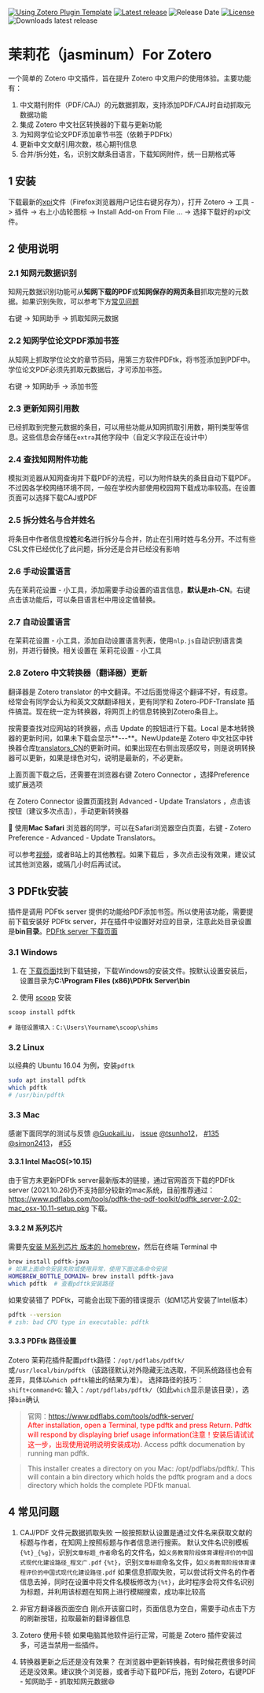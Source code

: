 [![Using Zotero Plugin Template](https://img.shields.io/badge/Using-Zotero%20Plugin%20Template-blue?style=flat-round&logo=github)](https://github.com/windingwind/zotero-plugin-template)
[![Latest release](https://img.shields.io/github/v/release/l0o0/jasminum)](https://github.com/l0o0/jasminum/releases)
![Release Date](https://img.shields.io/github/release-date/l0o0/jasminum?color=9cf)
[![License](https://img.shields.io/github/license/l0o0/jasminum)](https://github.com/l0o0/jasminum/blob/master/LICENSE)
![Downloads latest release](https://img.shields.io/github/downloads/l0o0/jasminum/latest/total?color=yellow)


# 茉莉花（jasminum）For Zotero

一个简单的 Zotero 中文插件，旨在提升 Zotero 中文用户的使用体验。主要功能有：

1. 中文期刊附件（PDF/CAJ）的元数据抓取，支持添加PDF/CAJ时自动抓取元数据功能
2. 集成 Zotero 中文社区转换器的下载与更新功能
3. 为知网学位论文PDF添加章节书签（依赖于PDFtk）
4. 更新中文文献引用次数，核心期刊信息
5. 合并/拆分姓，名，识别文献条目语言，下载知网附件，统一日期格式等

## 1 安装
下载最新的[xpi](https://github.com/l0o0/jasminum/releases/latest)文件（Firefox浏览器用户记住右键另存为），打开 Zotero -> 工具 -> 插件 -> 右上小齿轮图标 -> Install Add-on From File ... -> 选择下载好的xpi文件。

## 2 使用说明

### 2.1 知网元数据识别
知网元数据识别功能可从**知网下载的PDF**或**知网保存的网页条目**抓取完整的元数据。如果识别失败，可以参考下方[常见问题](#faq-cnki-metadata)

右键 -> 知网助手 -> 抓取知网元数据

### 2.2 知网学位论文PDF添加书签
从知网上抓取学位论文的章节页码，用第三方软件PDFtk，将书签添加到PDF中。学位论文PDF必须先抓取元数据后，才可添加书签。

右键 -> 知网助手 -> 添加书签

### 2.3 更新知网引用数
已经抓取到完整元数据的条目，可以用些功能从知网抓取引用数，期刊类型等信息。这些信息会存储在`extra`其他字段中（自定义字段正在设计中）

### 2.4 查找知网附件功能
模拟浏览器从知网查询并下载PDF的流程，可以为附件缺失的条目自动下载PDF。不过因各学校网络环境不同，一般在学校内部使用校园网下载成功率较高。在设置页面可以选择下载CAJ或PDF

### 2.5 拆分姓名与合并姓名
将条目中作者信息按**姓**和**名**进行拆分与合并，防止在引用时姓与名分开。不过有些CSL文件已经优化了此问题，拆分还是合并已经没有影响 

### 2.6 手动设置语言 
先在茉莉花设置 - 小工具，添加需要手动设置的语言信息，**默认是zh-CN**。右键点击该功能后，可以条目语言栏中用设定值替换。

### 2.7 自动设置语言
在茉莉花设置 - 小工具，添加自动设置语言列表，使用`nlp.js`自动识别语言类别，并进行替换。相关设置在 茉莉花设置 - 小工具

### 2.8 Zotero 中文转换器（翻译器）更新

翻译器是 Zotero translator 的中文翻译。不过后面觉得这个翻译不好，有歧意。经常会有同学会认为和英文文献翻译相关，更有同学和 Zotero-PDF-Translate 插件搞混。现在统一定为转换器，将网页上的信息转换到Zotero条目上。

按需要查找对应网站的转换器，点击 Update 的按钮进行下载。Local 是本地转换器的更新时间，如果未下载会显示**---**。NewUpdate是 Zotero 中文社区中转换器仓库[translators_CN](https://github.com/l0o0/translators_CN)的更新时间。如果出现在右侧出现感叹号，则是说明转换器可以更新，如果是绿色对勾，说明是最新的，不必更新。

上面页面下载之后，还需要在浏览器右键 Zotero Connector ，选择Preference 或扩展选项

在 Zotero Connector 设置页面找到 Advanced - Update Translators ，点击该按钮（建议多次点击），手动更新转换器

🎯 使用**Mac Safari** 浏览器的同学，可以在Safari浏览器空白页面，右键 - Zotero Preference - Advanced - Update Translators。

可以参考[视频](https://www.bilibili.com/video/BV1F54y1k73n/)，或者B站上的其他教程。如果下载后 ，多次点击没有效果，建议试试其他浏览器，或隔几小时后再试试。

## 3 PDFtk安装

插件是调用 PDFtk server 提供的功能给PDF添加书签。所以使用该功能，需要提前下载安装好 PDFtk server，并在插件中设置好对应的目录，注意此处目录设置是**bin目录**。[PDFtk server 下载页面](https://www.pdflabs.com/tools/pdftk-server/)

### 3.1 Windows
1. 在 [下载页面](https://www.pdflabs.com/tools/pdftk-server/)找到下载链接，下载Windows的安装文件。按默认设置安装后，设置目录为**C:\Program Files (x86)\PDFtk Server\bin**


2. 使用 [scoop](https://scoop.sh/) 安装
```{powershell}
scoop install pdftk

# 路径设置填入：C:\Users\Yourname\scoop\shims
```

### 3.2 Linux
以经典的 Ubuntu 16.04 为例，安装`pdftk`
```bash
sudo apt install pdftk
which pdftk
# /usr/bin/pdftk
```

### 3.3 Mac

感谢下面同学的测试与反馈
[@GuokaiLiu](https://github.com/GuokaiLiu)， [issue](https://github.com/l0o0/jasminum/issues/7#issuecomment-706448964)
[@tsunho12](https://github.com/tsunho12)， [#135](https://github.com/l0o0/jasminum/issues/135)
[@simon2413](https://github.com/simon2413)， [#55](https://github.com/l0o0/jasminum/issues/55)

#### 3.3.1 Intel MacOS(>10.15)
由于官方未更新PDFtk server最新版本的链接，通过官网首页下载的PDFtk server (2021.10.26)仍不支持部分较新的mac系统，目前推荐通过：https://www.pdflabs.com/tools/pdftk-the-pdf-toolkit/pdftk_server-2.02-mac_osx-10.11-setup.pkg 下载。

#### 3.3.2 M 系列芯片
需要先[安装 M系列芯片 版本的 homebrew](https://zhuanlan.zhihu.com/p/372576355)，然后在终端 Terminal 中
```bash
brew install pdftk-java
# 如果上面命令安装失败或使用异常，使用下面这条命令安装
HOMEBREW_BOTTLE_DOMAIN= brew install pdftk-java
which pdftk  # 查看pdftk安装路径
```
如果安装错了 PDFtk，可能会出现下面的错误提示（如M1芯片安装了Intel版本）
```bash
pdftk --version 
# zsh: bad CPU type in executable: pdftk
```
#### 3.3.3 PDFtk 路径设置

Zotero 茉莉花插件配置`pdftk`路径：`/opt/pdflabs/pdftk/`或`/usr/local/bin/pdftk` （该路径默认对外隐藏无法选取，不同系统路径也会有差异，具体以`which pdftk`输出的结果为准）。
选择路径的技巧：`shift+command+G`: 输入：`/opt/pdflabs/pdftk/`（如此`which`显示是该目录），选择`bin`确认

> 官网：https://www.pdflabs.com/tools/pdftk-server/  
> <font color="red">After installation, open a Terminal, type pdftk and press Return. Pdftk will respond by displaying brief usage information(注意！安装后请试试这一步，出现使用说明说明安装成功)</font>. Access pdftk documenation by running man pdftk.

> This installer creates a directory on you Mac: /opt/pdflabs/pdftk/. This will contain a bin directory which holds the pdftk program and a docs directory which holds the complete PDFtk manual.


## 4 常见问题

1. <a id="faq-cnki-metadata"></a>CAJ/PDF 文件元数据抓取失败
一般按照默认设置是通过文件名来获取文献的标题与作者，在知网上按照标题与作者信息进行搜索。
默认文件名识别模板`{%t}_{%g}`，识别`文章标题_作者`命名的文件名，如`义务教育阶段体育课程评价的中国式现代化建设路径_程文广.pdf`
`{%t}`，识别`文章标题`命名文件，如`义务教育阶段体育课程评价的中国式现代化建设路径.pdf`
如果信息抓取失败，可以尝试将文件名的作者信息去掉，同时在设置中将文件名模板修改为`{%t}`，此时程序会将文件名识别为标题，并利用该标题在知网上进行模糊搜索，成功率比较高 

2. 非官方翻译器页面空白
刚点开该窗口时，页面信息为空白，需要手动点击下方的刷新按钮，拉取最新的翻译器信息

3. Zotero 使用卡顿
如果电脑其他软件运行正常，可能是 Zotero 插件安装过多，可适当禁用一些插件。

4. 转换器更新之后还是没有效果？
在浏览器中更新转换器，有时候花费很多时间还是没效果。建议换个浏览器，或者手动下载PDF后，拖到 Zotero，右键PDF - 知网助手 - 抓取知网元数据😄

